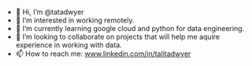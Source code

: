 - 👋 Hi, I’m @tatadwyer
- 👀 I’m interested in working remotely.
- 🌱 I’m currently learning google cloud and python for data engineering.
- 💞️ I’m looking to collaborate on projects that will help me aquire experience in working with data.
- 📫 How to reach me: www.linkedin.com/in/talitadwyer

<!---
tatadwyer/tatadwyer is a ✨ special ✨ repository because its `README.md` (this file) appears on your GitHub profile.
You can click the Preview link to take a look at your changes.
--->

